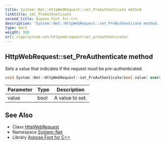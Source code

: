 ```yaml
---
title: System::Net::HttpWebRequest::set_PreAuthenticate method
linktitle: set_PreAuthenticate
second_title: Aspose.Font for C++
description: 'System::Net::HttpWebRequest::set_PreAuthenticate method. Sets a value that indicates if the request must be pre-authenticated in C++.'
type: docs
weight: 300
url: /cpp/system.net/httpwebrequest/set_preauthenticate/
---
```

## HttpWebRequest::set_PreAuthenticate method


Sets a value that indicates if the request must be pre-authenticated.

```cpp
void System::Net::HttpWebRequest::set_PreAuthenticate(bool value) override
```


| Parameter | Type | Description |
| --- | --- | --- |
| value | bool | A value to set. |

## See Also

* Class [HttpWebRequest](../)
* Namespace [System::Net](../../)
* Library [Aspose.Font for C++](../../../)
